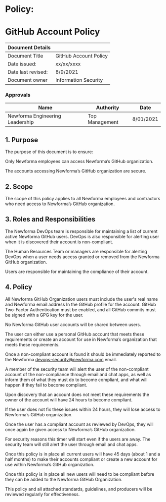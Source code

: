 # Policy: 

# GitHub Account Policy 

| Document Details |    | 
| -------------- | ----------- |
| Document Title | GitHub Account Policy | 
| Date issued: | xx/xx/xxxx | 
| Date last revised: | 8/9/2021 | 
| Document owner | Information Security | 

 

### Approvals 

|Name | Authority | Date |
| ----------- | -------- | --------- |
| Newforma Engineering Leadership | Top Management | 8/01/2021 |
 
 

 

 

## 1. Purpose 

The purpose of this document is to ensure: 

Only Newforma employees can access Newforma’s GitHub organization. 

The accounts accessing Newforma’s GitHub organization are secure. 

## 2. Scope 

The scope of this policy applies to all Newforma employees	 and contractors who need access to Newforma’s GitHub organization. 

## 3. Roles and Responsibilities 

The Newforma DevOps team is responsible for maintaining a list of current active Newforma GitHub users. DevOps is also responsible for alerting user when it is 	discovered their account is non-compliant. 

The Human Resources Team or managers are responsible for alerting DevOps when a 	user needs access granted or removed from the Newforma GitHub organization.  

Users are responsible for maintaining the compliance of their account. 

## 4. Policy 

All Newforma GitHub Organization users must include the user's real name and Newforma email address In the GitHub profile for the account. GitHub Two-Factor Authentication must be enabled, and all GitHub commits must be signed with a GPG key for the user. 

No Newforma GitHub user accounts will be shared between users. 

The user can either use a personal GitHub account that meets these requirements or create an account for use in Newforma’s organization that meets these requirements. 

Once a non-compliant account is found it should be immediately reported to the Newforma devops-security@newforma.com email. 

 A member of the security team will alert the user of the non-compliant account of the non-compliance through email and chat apps, as well as inform them of what they must do to become compliant, and what will happen if they fail to become compliant. 

Upon discovery that an account does not meet these requirements the owner of the account will have 24 hours to become compliant. 

 If the user does not fix these issues within 24 hours, they will lose access to Newforma’s GitHub organization. 

Once the user has a compliant account as reviewed by DevOps, they will once again be given access to Newforma’s GitHub organization. 

 For security reasons this timer will start even if the users are away. The security team will still alert the user through email and chat apps. 

Once this policy is in place all current users will have 45 days (about 1 and a half months) to make their accounts compliant or create a new account for use within Newforma’s GitHub organization. 

Once this policy is in place all new users will need to be compliant before they can be added to the Newforma GitHub Organization. 

This policy and all attached standards, guidelines, and producers will be reviewed regularly for effectiveness. 
